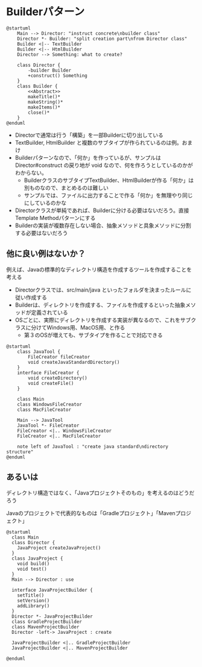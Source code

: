# Builderパターン

```plantuml
@startuml
    Main --> Director: "instruct concrete\nbuilder class"
    Director *- Builder: "split creation part\nfrom Director class"
    Builder <|-- TextBuilder
    Builder <|-- HtmlBuilder
    Director --> Something: what to create?

    class Director {
        -builder Builder
        +construct() Something
    }
    class Builder {
        <<Abstract>>
        makeTitle()*
        makeString()*
        makeItems()*
        close()*
    }
@enduml
```

- Directorで通常は行う「構築」を一部Builderに切り出している
- TextBuilder, HtmlBuilder と複数のサブタイプが作られているのは例。おまけ
- Builderパターンなので、「何か」を作っているが、サンプルは Director#construct の戻り地が void なので、何を作ろうとしているのかがわからない。
    - BuilderクラスのサブタイプTextBuilder、HtmlBuilderが作る「何か」は別ものなので、まとめるのは難しい
    - サンプルでは、ファイルに出力することで作る「何か」を無理やり同じにしているのかな
- Directorクラスが単純であれば、Builderに分ける必要はないだろう。直接Template Methodパターンにする
- Builderの実装が複数存在しない場合、抽象メソッドと具象メソッドに分割する必要はないだろう

## 他に良い例はないか？

例えば、Javaの標準的なディレクトリ構造を作成するツールを作成することを考える

- Directorクラスでは、src/main/java といったフォルダを決まったルールに従い作成する
- Builderは、ディレクトリを作成する、ファイルを作成するといった抽象メソッドが定義されている
- OSごとに、実際にディレクトリを作成する実装が異なるので、これをサブクラスに分けてWindows用、MacOS用、と作る
    - 第３のOSが増えても、サブタイプを作ることで対応できる

```plantuml
@startuml
    class JavaTool {
        FileCreator fileCreator 
        void createJavaStandardDirectory()
    }
    interface FileCreator {
        void createDirectory()
        void createFile()
    }

    class Main
    class WindowsFileCreator
    class MacFileCreator
    
    Main --> JavaTool
    JavaTool *- FileCreator
    FileCreator <|.. WindowsFileCreator
    FileCreator <|.. MacFileCreator
    
    note left of JavaTool : "create java standard\ndirectory structure"
@enduml
```

## あるいは

ディレクトリ構造ではなく、「Javaプロジェクトそのもの」を考えるのはどうだろう

Javaのプロジェクトで代表的なものは「Gradleプロジェクト」「Mavenプロジェクト」

```plantuml
@startuml
  class Main
  class Director {
    JavaProject createJavaProject()
  }
  class JavaProject {
    void build()
    void test()
  }
  Main --> Director : use
  
  interface JavaProjectBuilder {
    setTitle()
    setVersion()
    addLibrary()
  }
  Director *- JavaProjectBuilder
  class GradleProjectBuilder
  class MavenProjectBuilder
  Director -left-> JavaProject : create
  
  JavaProjectBuilder <|.. GradleProjectBuilder
  JavaProjectBuilder <|.. MavenProjectBuilder
  
@enduml
```
